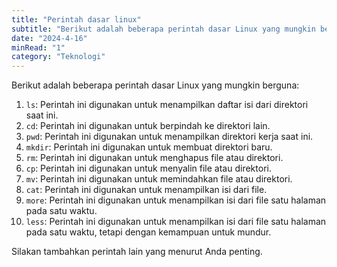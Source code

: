 ```yaml
---
title: "Perintah dasar linux"
subtitle: "Berikut adalah beberapa perintah dasar Linux yang mungkin berguna"
date: "2024-4-16"
minRead: "1"
category: "Teknologi"
---
```


Berikut adalah beberapa perintah dasar Linux yang mungkin berguna:

1. `ls`: Perintah ini digunakan untuk menampilkan daftar isi dari direktori saat ini.
2. `cd`: Perintah ini digunakan untuk berpindah ke direktori lain.
3. `pwd`: Perintah ini digunakan untuk menampilkan direktori kerja saat ini.
4. `mkdir`: Perintah ini digunakan untuk membuat direktori baru.
5. `rm`: Perintah ini digunakan untuk menghapus file atau direktori.
6. `cp`: Perintah ini digunakan untuk menyalin file atau direktori.
7. `mv`: Perintah ini digunakan untuk memindahkan file atau direktori.
8. `cat`: Perintah ini digunakan untuk menampilkan isi dari file.
9. `more`: Perintah ini digunakan untuk menampilkan isi dari file satu halaman pada satu waktu.
10. `less`: Perintah ini digunakan untuk menampilkan isi dari file satu halaman pada satu waktu, tetapi dengan kemampuan untuk mundur.

Silakan tambahkan perintah lain yang menurut Anda penting.